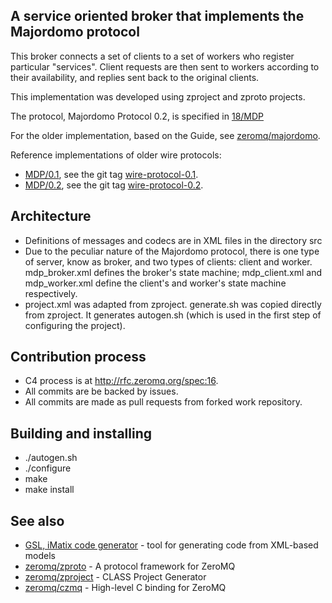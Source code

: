 A service oriented broker that implements the Majordomo protocol
----------------------------------------------------------------

This broker connects a set of clients to a set of workers who register particular "services". 
Client requests are then sent to workers according to their availability, and replies sent
back to the original clients.

This implementation was developed using zproject and zproto projects.

The protocol, Majordomo Protocol 0.2, is specified in
[18/MDP](http://rfc.zeromq.org/spec:18)

For the older implementation, based on the Guide, see
[zeromq/majordomo](https://github.com/zeromq/majordomo/libmdp).

Reference implementations of older wire protocols:

* [MDP/0.1](http://rfc.zeromq.org/spec:7), see the git tag
  [wire-protocol-0.1](https://github.com/zeromq/majordomo/tree/wire-protocol-0.1).
* [MDP/0.2](http://rfc.zeromq.org/spec:18), see the git tag
  [wire-protocol-0.2](https://github.com/zeromq/majordomo/tree/wire-protocol-0.2).


Architecture
------------

* Definitions of messages and codecs are in XML files in the directory src
* Due to the peculiar nature of the Majordomo protocol, there is one type of server,
  know as broker, and two types of clients: client and worker. mdp_broker.xml defines
  the broker's state machine; mdp_client.xml and mdp_worker.xml define the client's
  and worker's state machine respectively.
* project.xml was adapted from zproject. generate.sh was copied directly from zproject.
  It generates autogen.sh (which is used in the first step of configuring the project).
 

Contribution process
--------------------

* C4 process is at http://rfc.zeromq.org/spec:16.
* All commits are be backed by issues.
* All commits are made as pull requests from forked work repository.


Building and installing
-----------------------

* ./autogen.sh
* ./configure
* make
* make install

See also
--------

* [GSL, iMatix code generator](https://github.com/imatix/gsl) - tool for generating code
  from XML-based models
* [zeromq/zproto](https://github.com/zeromq/zproto) - A protocol framework for ZeroMQ
* [zeromq/zproject](https://github.com/zeromq/zproject) - CLASS Project Generator
* [zeromq/czmq](https://github.com/zeromq/czmq) - High-level C binding for ZeroMQ
